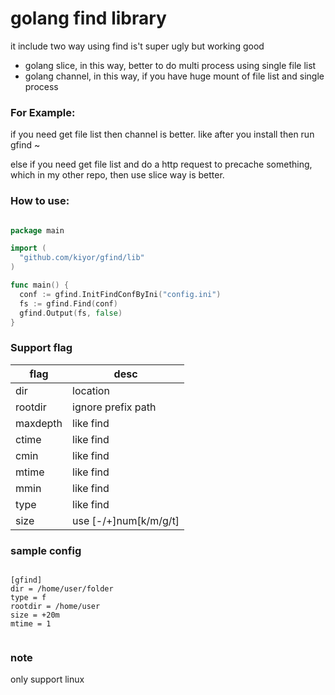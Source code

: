 <!-----------------------------

- File Name : README.md

- Purpose :

- Creation Date : 03-26-2014

- Last Modified : Wed 26 Mar 2014 01:19:24 AM UTC

- Created By : Kiyor

------------------------------->

# golang find library

it include two way using find
is't super ugly but working good

-	golang slice, in this way, better to do multi process using single file list
-	golang channel, in this way, if you have huge mount of file list and single process

### For Example:

if you need get file list then channel is better. like after you install then run gfind ~
  
else if you need get file list and do a http request to precache something, which in my other repo, then use slice way is better.


### How to use:

``` go

package main

import (
  "github.com/kiyor/gfind/lib"
)

func main() {
  conf := gfind.InitFindConfByIni("config.ini")
  fs := gfind.Find(conf)
  gfind.Output(fs, false)
}

```

### Support flag


| flag     | desc                  |
|----------|-----------------------|
| dir      | location              |
| rootdir  | ignore prefix path    |
| maxdepth | like find             |
| ctime    | like find             |
| cmin     | like find             |
| mtime    | like find             |
| mmin     | like find             |
| type     | like find             |
| size     | use [-/+]num[k/m/g/t] |


### sample config


```

[gfind]
dir = /home/user/folder
type = f
rootdir = /home/user
size = +20m
mtime = 1


```


### note
only support linux
